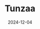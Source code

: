 ---  
layout: startup_page  
title: "Tunzaa"  
id: "tunzaa.co.tz"  
permalink: "/tunzaatunzaa.co.tz12042024/"  
website: "https://tunzaa.co.tz/en"  
funding_round: ""  
funding_amount: ""  
investors: "Warioba Ventures"  
about: "Tunzaa is a Tanzanian fintech startup that has developed a payments API enabling e-commerce transactions to be processed in installments. The platform offers flexible installment options, promoting financial inclusion and economic empowerment by enabling consumers to save towards specific goals through gamified incentives."  
markets: "Fintech"  
hq: "Delaware City, Delaware, United States"  
founded_year: "2020"  
linkedin: "https://www.linkedin.com/company/tunzaa"  
twitter: "https://twitter.com/tunzaaHQ"  
instagram: ""  
facebook: "https://www.facebook.com/TunzaaFintech"  
crunchbase: "https://www.crunchbase.com/organization/tunzaa-co-tz"  
pitchbook: ""  

date_display: "04-Dec-2024"  
date: "2024-12-04"

# SEO Optimization  
meta_title: "Tunzaa"  
meta_description: "Tunzaa, Tunzaa is a Tanzanian fintech startup that has developed a payments API enabling e-commerce transactions to be processed in installments. The platform..."  
meta_keywords: "Tunzaa, Fintech,  funding"  
canonical_url: "https://startup.projectstartups.com/tunzaatunzaa.co.tz12042024/"  
---